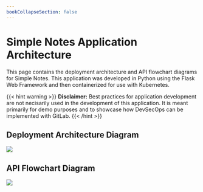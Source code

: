 ```yaml
---
bookCollapseSection: false
---
```


# Simple Notes Application Architecture

This page contains the deployment architecture and API flowchart diagrams for Simple Notes.
This application was developed in Python using the Flask Web Framework and then containerized
for use with Kubernetes.

{{< hint warning >}}
**Disclaimer:** Best practices for application development are not necisarily used in the development of this application.
It is meant primarily for demo purposes and to showcase how DevSecOps can be implemented with GitLab.
{{< /hint >}}

## Deployment Architecture Diagram

![](/devsecops/initech/simple-notes/images/deployment_architecture.png)

## API Flowchart Diagram

![](/devsecops/initech/simple-notes/images/api_flowchart.png)
